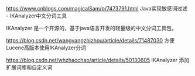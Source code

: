 


https://www.cnblogs.com/magicalSam/p/7473791.html
Java实现敏感词过滤 - IKAnalyzer中文分词工具

IKAnalyzer 是一个开源的，基于java语言开发的轻量级的中文分词工具包。




https://blog.csdn.net/wangyangzhizhou/article/details/71487030
方便Lucene高版本使用IKAnalyzer分词



https://blog.csdn.net/whzhaochao/article/details/50130605
IKAnalyzer 添加扩展词库和自定义词
